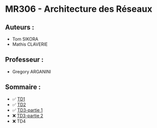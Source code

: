# MR306 - Architecture des Réseaux

## Auteurs :
- Tom SIKORA
- Mathis CLAVERIE

## Professeur :
- Gregory ARGANINI

## Sommaire :
- ✅ [TD1](TD1/R3.06_TD1.pdf)
- ✅ [TD2](TD2/R3.06_TD2.pdf)
- ✅ [TD3-partie 1](TD3/R3.06_TD3_partie1.pdf)
- ❌ [TD3-partie 2](TD3/R3.06_TD3_partie2.pdf)
- ❌ TD4
